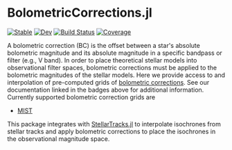 # BolometricCorrections.jl

[![Stable](https://img.shields.io/badge/docs-stable-blue.svg)](https://cgarling.github.io/BolometricCorrections.jl/stable/)
[![Dev](https://img.shields.io/badge/docs-dev-blue.svg)](https://cgarling.github.io/BolometricCorrections.jl/dev/)
[![Build Status](https://github.com/cgarling/BolometricCorrections.jl/actions/workflows/CI.yml/badge.svg?branch=main)](https://github.com/cgarling/BolometricCorrections.jl/actions/workflows/CI.yml?query=branch%3Amain)
[![Coverage](https://codecov.io/gh/cgarling/BolometricCorrections.jl/branch/main/graph/badge.svg)](https://codecov.io/gh/cgarling/BolometricCorrections.jl)

A bolometric correction (BC) is the offset between a star's absolute bolometric magnitude and its absolute magnitude in a specific bandpass or filter (e.g., V band). In order to place theoretical stellar models into observational filter spaces, bolometric corrections must be applied to the bolometric magnitudes of the stellar models. Here we provide access to and interpolation of pre-computed grids of [bolometric corrections](https://en.wikipedia.org/wiki/Bolometric_correction). See our documentation linked in the badges above for additional information. Currently supported bolometric correction grids are

 - [MIST](https://waps.cfa.harvard.edu/MIST/)

This package integrates with [StellarTracks.jl](https://github.com/cgarling/StellarTracks.jl) to interpolate isochrones from stellar tracks and apply bolometric corrections to place the isochrones in the observational magnitude space.